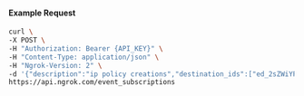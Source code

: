 <!-- Code generated for API Clients. DO NOT EDIT. -->

#### Example Request

```bash
curl \
-X POST \
-H "Authorization: Bearer {API_KEY}" \
-H "Content-Type: application/json" \
-H "Ngrok-Version: 2" \
-d '{"description":"ip policy creations","destination_ids":["ed_2sZWiYF6Du9l4xeKqwHoFek0lC4"],"metadata":"{\"environment\": \"staging\"}","sources":[{"type":"ip_policy_created.v0"}]}' \
https://api.ngrok.com/event_subscriptions
```

